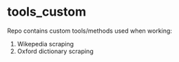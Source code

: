 # tools_custom
Repo contains custom tools/methods used when working:    
  1. Wikepedia scraping    
  2. Oxford dictionary scraping
